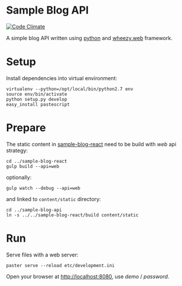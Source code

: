 # Sample Blog API

[![Code Climate](https://codeclimate.com/github/akornatskyy/sample-blog-api/badges/gpa.svg)](https://codeclimate.com/github/akornatskyy/sample-blog-api)

A simple blog API written using [python](http://python.org/) and
[wheezy.web](https://bitbucket.org/akorn/wheezy.web) framework.

# Setup

Install dependencies into virtual environment:

    virtualenv --python=/opt/local/bin/python2.7 env
    source env/bin/activate
    python setup.py develop
    easy_install pastescript

# Prepare

The static content in
[sample-blog-react](https://github.com/akornatskyy/sample-blog-react)
need to be build with *web* api strategy:

    cd ../sample-blog-react
    gulp build --api=web

optionally:

    gulp watch --debug --api=web

and linked to `content/static` directory:

    cd ../sample-blog-api
    ln -s ../../sample-blog-react/build content/static

# Run

Serve files with a web server:

    paster serve --reload etc/development.ini

Open your browser at [http://localhost:8080](http://localhost:8080),
use *demo* / *password*.
